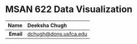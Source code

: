 MSAN 622 Data Visualization
==============================

| **Name**  | Deeksha Chugh |
|----------:|:------------|
| **Email** | dchugh@dons.usfca.edu |


